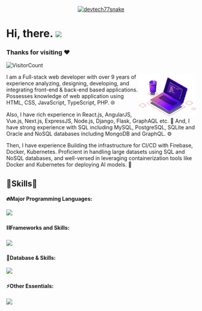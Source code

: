 <p align="center">
  <a href="#"><img src="https://readme-typing-svg.herokuapp.com?font=Architects+Daughter&size=30&duration=3000&pause=800&color=1BCDFF&center=true&vCenter=true&random=false&width=600&height=60&lines=Senior+Web+Developer;Android+%26+iOS+App+Developer;Especially+Backend+Development;Welcome+to+my+GitHub+Profile!" alt="devtech77snake" /></a>
</p>

<!-- Short Introduction -->   

<h1 align = "left">
  Hi, there. <img src="https://github.com/devtech77snake/devtech77snake/blob/main/wave.gif" width="30" />
  
  ### Thanks for visiting :heart:
  ![VisitorCount](https://profile-counter.glitch.me/devtech77snake/count.svg)
  &emsp;
  
</h1>

<p><img align="right" width="30%" src="computer-illustration.png" alt="devtech77snake" /></p>

<p>I am a Full-stack web developer with over 9 years of experience analyzing, designing, developing, and integrating front-end & back-end based applications. Possesses knowledge of web application using HTML, CSS, JavaScript, TypeScript, PHP. 🌐</p>
<p>Also, I have rich experience in React.js, AngularJS, Vue.js, Next.js, ExpressJS, Node.js, Django, Flask, GraphAQL etc. 💪 And, I have strong experience with SQL including MySQL, PostgreSQL, SQLite and Oracle and NoSQL databases including MongoDB and GraphQL. ⚙</p>
<p>Then, I have experience Building the infrastructure for CI/CD with Firebase, Docker, Kubernetes. Proficient in handling large datasets using SQL and NoSQL databases, and well-versed in leveraging containerization tools like Docker and Kubernetes for deploying AI models. 🧠</p>
<p></p>

<!-- Skills Section -->
<h2 align="left">🚀Skills🚀</h2>

<div>

<!-- Languages -->

#### 🔥Major Programming Languages:

  <div align="left">
    <img src="https://skillicons.dev/icons?i=c,cs,cpp,html,css,sass,js,jquery,ts,threejs,php,py,dotnet,go,ruby,solidity,java,swift,kotlin" />
  </div>

<!-- Libraries and Frameworks -->

#### ⛓️Frameworks and Skills:

  <div align="left">      
    <img src="https://skillicons.dev/icons?i=bootstrap,tailwind,materialui,react,redux,nextjs,vue,nuxtjs,angular,nodejs,express,django,flask,laravel,symfony,rails,svelte,rust,nestjs,flutter,hibernate,spring,figma,webflow,wordpress,pytorch,tensorflow" />
  </div>

<!-- Databases -->

#### 🧵Database & Skills:

  <div align="left">      
    <img src="https://skillicons.dev/icons?i=mysql,postgres,sqlite,mongodb,graphql,firebase,supabase,redis,postman" />
  </div>

<!-- Tools and Technologies -->

#### ⚡️Other Essentials:

  <div align="left">      
    <img src="https://skillicons.dev/icons?i=git,gitlab,github,powershell,linux,docker,kubernetes,nginx,heroku,netlify,vercel,cloudflare,aws,gcp,ai,bots" />
  </div>
</div>
